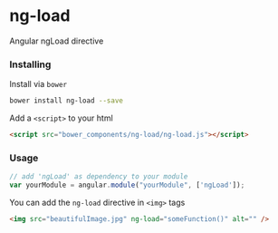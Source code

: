 ng-load
=======

Angular ngLoad directive


### Installing

Install via `bower`

```sh
bower install ng-load --save
```

Add a `<script>` to your html

```html
<script src="bower_components/ng-load/ng-load.js"></script>
```

### Usage

```js
// add 'ngLoad' as dependency to your module
var yourModule = angular.module("yourModule", ['ngLoad']);
```

You can add the `ng-load` directive in `<img>` tags
```html
<img src="beautifulImage.jpg" ng-load="someFunction()" alt="" />
````

